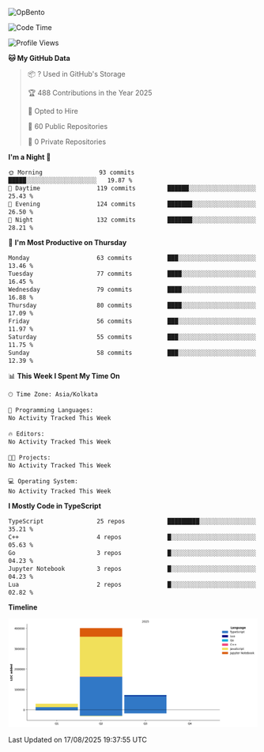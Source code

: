 ![OpBento](https://firebasestorage.googleapis.com/v0/b/smartkaksha-fe32c.appspot.com/o/opbento%2Fparthkapoor-dev3db8f.png?alt=media)

<!--START_SECTION:waka-->
![Code Time](http://img.shields.io/badge/Code%20Time-0%20secs-blue)

![Profile Views](http://img.shields.io/badge/Profile%20Views-0-blue)

**🐱 My GitHub Data** 

> 📦 ? Used in GitHub's Storage 
 > 
> 🏆 488 Contributions in the Year 2025
 > 
> 💼 Opted to Hire
 > 
> 📜 60 Public Repositories 
 > 
> 🔑 0 Private Repositories 
 > 
**I'm a Night 🦉** 

```text
🌞 Morning                93 commits          █████░░░░░░░░░░░░░░░░░░░░   19.87 % 
🌆 Daytime                119 commits         ██████░░░░░░░░░░░░░░░░░░░   25.43 % 
🌃 Evening                124 commits         ███████░░░░░░░░░░░░░░░░░░   26.50 % 
🌙 Night                  132 commits         ███████░░░░░░░░░░░░░░░░░░   28.21 % 
```
📅 **I'm Most Productive on Thursday** 

```text
Monday                   63 commits          ███░░░░░░░░░░░░░░░░░░░░░░   13.46 % 
Tuesday                  77 commits          ████░░░░░░░░░░░░░░░░░░░░░   16.45 % 
Wednesday                79 commits          ████░░░░░░░░░░░░░░░░░░░░░   16.88 % 
Thursday                 80 commits          ████░░░░░░░░░░░░░░░░░░░░░   17.09 % 
Friday                   56 commits          ███░░░░░░░░░░░░░░░░░░░░░░   11.97 % 
Saturday                 55 commits          ███░░░░░░░░░░░░░░░░░░░░░░   11.75 % 
Sunday                   58 commits          ███░░░░░░░░░░░░░░░░░░░░░░   12.39 % 
```


📊 **This Week I Spent My Time On** 

```text
🕑︎ Time Zone: Asia/Kolkata

💬 Programming Languages: 
No Activity Tracked This Week

🔥 Editors: 
No Activity Tracked This Week

🐱‍💻 Projects: 
No Activity Tracked This Week

💻 Operating System: 
No Activity Tracked This Week
```

**I Mostly Code in TypeScript** 

```text
TypeScript               25 repos            █████████░░░░░░░░░░░░░░░░   35.21 % 
C++                      4 repos             █░░░░░░░░░░░░░░░░░░░░░░░░   05.63 % 
Go                       3 repos             █░░░░░░░░░░░░░░░░░░░░░░░░   04.23 % 
Jupyter Notebook         3 repos             █░░░░░░░░░░░░░░░░░░░░░░░░   04.23 % 
Lua                      2 repos             █░░░░░░░░░░░░░░░░░░░░░░░░   02.82 % 
```



**Timeline**

![Lines of Code chart](https://raw.githubusercontent.com/ParthKapoor-dev/ParthKapoor-dev/main/assets/bar_graph.png)


 Last Updated on 17/08/2025 19:37:55 UTC
<!--END_SECTION:waka-->
